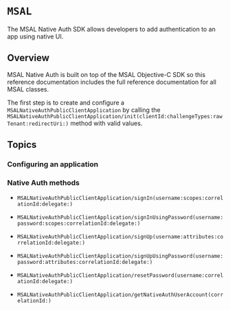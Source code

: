 # ``MSAL``

The MSAL Native Auth SDK allows developers to add authentication to an app using native UI.

## Overview

MSAL Native Auth is built on top of the MSAL Objective-C SDK so this reference documentation includes the full reference documentation for all MSAL classes.

The first step is to create and configure a ``MSALNativeAuthPublicClientApplication`` by calling the  ``MSALNativeAuthPublicClientApplication/init(clientId:challengeTypes:rawTenant:redirectUri:)`` method with valid values.


## Topics

### Configuring an application

### Native Auth methods
- ``MSALNativeAuthPublicClientApplication/signIn(username:scopes:correlationId:delegate:)``
- ``MSALNativeAuthPublicClientApplication/signInUsingPassword(username:password:scopes:correlationId:delegate:)``

- ``MSALNativeAuthPublicClientApplication/signUp(username:attributes:correlationId:delegate:)``
- ``MSALNativeAuthPublicClientApplication/signUpUsingPassword(username:password:attributes:correlationId:delegate:)``

- ``MSALNativeAuthPublicClientApplication/resetPassword(username:correlationId:delegate:)``

- ``MSALNativeAuthPublicClientApplication/getNativeAuthUserAccount(correlationId:)``


